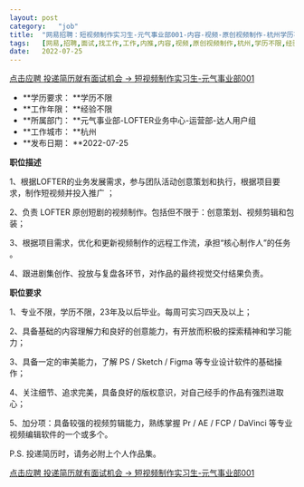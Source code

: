 ```yaml
---
layout:	post
category:	"job"
title:	"网易招聘：短视频制作实习生-元气事业部001-内容-视频-原创视频制作-杭州学历不限经验不限"
tags:	[网易,招聘,面试,找工作,工作,内推,内容,视频,原创视频制作,杭州,学历不限,经验不限]
date:	2022-07-25
---
```


[点击应聘 投递简历就有面试机会 ->  短视频制作实习生-元气事业部001](http://mobile.bole.netease.com/bole/boleDetail?id=41783&employeeId=346f03c3cda5f04c&key=all)



- **学历要求： **学历不限
- **工作年限： **经验不限
- **所属部门： **元气事业部-LOFTER业务中心-运营部-达人用户组
- **工作城市： **杭州
- **发布日期： **2022-07-25



**职位描述**

1、根据LOFTER的业务发展需求，参与团队活动创意策划和执行，根据项目要求，制作短视频并投入推广 ；

2、负责 LOFTER 原创短剧的视频制作。包括但不限于：创意策划、视频剪辑和包装；

3、根据项目需求，优化和更新视频制作的远程工作流，承担“核心制作人”的任务 。

4、跟进剧集创作、投放与复盘各环节，对作品的最终视觉交付结果负责。





**职位要求**

1、专业不限，学历不限，23年及以后毕业。每周可实习四天及以上；

2、具备基础的内容理解力和良好的创意能力，有开放而积极的探索精神和学习能力；

3、具备一定的审美能力，了解 PS / Sketch / Figma 等专业设计软件的基础操作；

4、关注细节、追求完美，具备良好的版权意识，对自己经手的作品有强烈进取心；

5、加分项：具备较强的视频剪辑能力，熟练掌握 Pr / AE / FCP / DaVinci 等专业视频编辑软件的一个或多个。



P.S. 投递简历时，请务必附上个人作品集。





[点击应聘 投递简历就有面试机会 ->  短视频制作实习生-元气事业部001](http://mobile.bole.netease.com/bole/boleDetail?id=41783&employeeId=346f03c3cda5f04c&key=all)